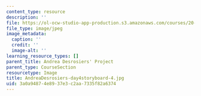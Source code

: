 ```yaml
---
content_type: resource
description: ''
file: https://ol-ocw-studio-app-production.s3.amazonaws.com/courses/20-219-becoming-the-next-bill-nye-writing-and-hosting-the-educational-show-january-iap-2015/3a0a94874e8937e3c2aa7335f82a6374_AndreaDesrosiers-day4storyboard-4.jpg
file_type: image/jpeg
image_metadata:
  caption: ''
  credit: ''
  image-alt: ''
learning_resource_types: []
parent_title: Andrea Desrosiers' Project
parent_type: CourseSection
resourcetype: Image
title: AndreaDesrosiers-day4storyboard-4.jpg
uid: 3a0a9487-4e89-37e3-c2aa-7335f82a6374
---
```

